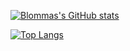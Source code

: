 [![Blommas's GitHub stats](https://github-readme-stats.vercel.app/api?username=blomma&show_icons=true&theme=tokyonight)](https://github.com/blomma)

[![Top Langs](https://github-readme-stats.vercel.app/api/top-langs/?username=blomma&hide=php)](https://github.com/blomma)
